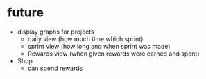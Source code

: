 # future

- display graphs for projects
  - daily view (how much time which sprint)
  - sprint view (how long and when sprint was made)
  - Rewards view (when given rewards were earned and spent)
- Shop
  - can spend rewards
